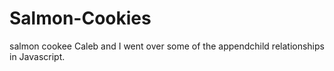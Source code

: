 # Salmon-Cookies
salmon cookee
Caleb and I went over some of the appendchild relationships in Javascript.
